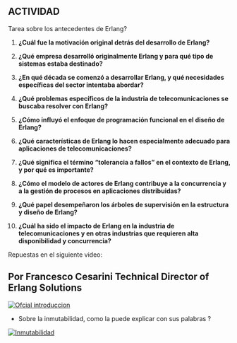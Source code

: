 
## ACTIVIDAD 


Tarea sobre los antecedentes de Erlang?


1. **¿Cuál fue la motivación original detrás del desarrollo de Erlang?**

2. **¿Qué empresa desarrolló originalmente Erlang y para qué tipo de sistemas estaba destinado?**

3. **¿En qué década se comenzó a desarrollar Erlang, y qué necesidades específicas del sector intentaba abordar?**

4. **¿Qué problemas específicos de la industria de telecomunicaciones se buscaba resolver con Erlang?**

5. **¿Cómo influyó el enfoque de programación funcional en el diseño de Erlang?**

6. **¿Qué características de Erlang lo hacen especialmente adecuado para aplicaciones de telecomunicaciones?**

7. **¿Qué significa el término “tolerancia a fallos” en el contexto de Erlang, y por qué es importante?**

8. **¿Cómo el modelo de actores de Erlang contribuye a la concurrencia y a la gestión de procesos en aplicaciones distribuidas?**

9. **¿Qué papel desempeñaron los árboles de supervisión en la estructura y diseño de Erlang?**

10. **¿Cuál ha sido el impacto de Erlang en la industria de telecomunicaciones y en otras industrias que requieren alta disponibilidad y concurrencia?**

Repuestas en el siguiente video:

## Por Francesco Cesarini Technical Director of Erlang Solutions

[![Ofcial introduccion](https://img.youtube.com/vi/SOqQVoVai6s/hqdefault.jpg)](https://youtu.be/SOqQVoVai6s?si=OSKUc8AS8BGtedO2)

- Sobre la inmutabilidad, como la puede explicar con sus palabras ?

[![Inmutabilidad](https://img.youtube.com/vi/8Sf6ToPNiA4/hqdefault.jpg)](https://youtu.be/8Sf6ToPNiA4?si=-m-YGDrVdCYSPbo9)


